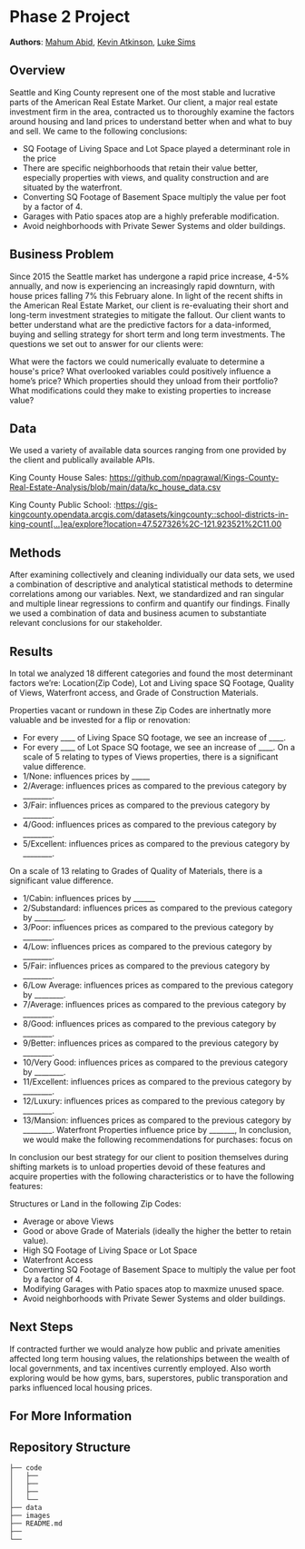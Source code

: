
# Phase 2 Project

**Authors**: [Mahum Abid](mailto:mahumabid101@gmail.com), [Kevin Atkinson](mailto:kmatk620@gmail.com), [Luke Sims](mailto:lukeasims@gmail.com)

## Overview

Seattle and King County represent one of the most stable and lucrative parts of the American Real Estate Market. Our client, a major real estate investment firm in the area, contracted us to thoroughly examine the factors around housing and land prices to understand better when and what to buy and sell. We came to the following conclusions: 

- SQ Footage of Living Space and Lot Space played a determinant role in the price
- There are specific neighborhoods that retain their value better, especially properties with views, and quality construction and are situated by the waterfront.
- Converting SQ Footage of Basement Space multiply the value per foot by a factor of 4. 
- Garages with Patio spaces atop are a highly preferable modification. 
- Avoid neighborhoods with Private Sewer Systems and older buildings. 


## Business Problem

Since 2015 the Seattle market has undergone a rapid price increase, 4-5% annually, and now is experiencing an increasingly rapid downturn, with house prices falling 7% this February alone. In light of the recent shifts in the American Real Estate Market, our client is re-evaluating their short and long-term investment strategies to mitigate the fallout. Our client wants to better understand what are the predictive factors for a data-informed, buying and selling strategy for short term and long term investments. The questions we set out to answer for our clients were: 

What were the factors we could numerically evaluate to determine a house's price? 
What overlooked variables could positively influence a home’s price? 
Which properties should they unload from their portfolio? 
What modifications could they make to existing properties to increase value? 

## Data

We used a variety of available data sources ranging from one provided by the client and publically available APIs. 

King County House Sales: 
https://github.com/npagrawal/Kings-County-Real-Estate-Analysis/blob/main/data/kc_house_data.csv

King County Public School: :https://gis-kingcounty.opendata.arcgis.com/datasets/kingcounty::school-districts-in-king-count[…]ea/explore?location=47.527326%2C-121.923521%2C11.00


## Methods

After examining collectively and cleaning individually our data sets, we used a combination of descriptive and analytical statistical methods to determine correlations among our variables. Next, we standardized and ran singular and multiple linear regressions to confirm and quantify our findings. Finally we used a combination of data and business acumen to substantiate relevant conclusions for our stakeholder. 

## Results

In total we analyzed 18 different categories and found the most determinant factors we’re: Location(Zip Code), Lot and Living space SQ Footage, Quality of Views, Waterfront access, and Grade of Construction Materials. 

Properties vacant or rundown in these Zip Codes are inhertnatly more valuable and be invested for a flip or renovation: 
- For every ____ of Living Space SQ footage, we see an increase of ____. 
- For every ____ of Lot Space SQ footage, we see an increase of ____. 
On a scale of 5 relating to types of Views properties, there is a significant value difference. 
- 1/None:  influences prices by _____
- 2/Average: influences prices as compared to the previous category by ________. 
- 3/Fair: influences prices as compared to the previous category by ________. 
- 4/Good: influences prices as compared to the previous category by ________. 
- 5/Excellent: influences prices as compared to the previous category by ________. 

On a scale of 13 relating to Grades of Quality of Materials, there is a significant value difference.
- 1/Cabin: influences prices by ______
- 2/Substandard: influences prices as compared to the previous category by ________. 
- 3/Poor: influences prices as compared to the previous category by ________. 
- 4/Low: influences prices as compared to the previous category by ________. 
- 5/Fair: influences prices as compared to the previous category by ________. 
- 6/Low Average: influences prices as compared to the previous category by ________. 
- 7/Average: influences prices as compared to the previous category by ________. 
- 8/Good: influences prices as compared to the previous category by ________. 
- 9/Better: influences prices as compared to the previous category by ________. 
- 10/Very Good: influences prices as compared to the previous category by ________. 
- 11/Excellent: influences prices as compared to the previous category by ________. 
- 12/Luxury: influences prices as compared to the previous category by ________. 
- 13/Mansion: influences prices as compared to the previous category by ________. 
 Waterfront Properties influence price by _______, In conclusion, we would make the following recommendations for purchases: focus on 

In conclusion our best strategy for our client to position themselves during shifting markets is to unload properties devoid of these features and acquire properties with the following characteristics or to have the following features: 

Structures or Land in the following Zip Codes: 
- Average or above Views
- Good or above Grade of Materials (ideally the higher the better to retain value). 
- High SQ Footage of Living Space or Lot Space 
- Waterfront Access
- Converting SQ Footage of Basement Space to multiply the value per foot by a factor of 4. 
- Modifying Garages with Patio spaces atop to maxmize unused space. 
- Avoid neighborhoods with Private Sewer Systems and older buildings.

## Next Steps

If contracted further we would analyze how public and private amenities affected long term housing values, the relationships between the wealth of local governments, and tax incentives currently employed. Also worth exploring would be how gyms, bars, superstores, public transporation and parks influenced local housing prices.  

## For More Information

## Repository Structure

```
├── code
│   ├── 
│   ├── 
│   ├── 
│   └── 
├── data
├── images
├── README.md
├── 
└── 
```
